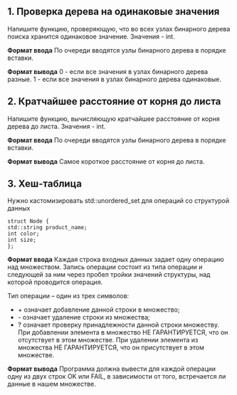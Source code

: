 ## 1. Проверка дерева на одинаковые значения

Напишите функцию, проверяющую, что во всех узлах бинарного дерева поиска хранится одинаковое значение.
Значения - int.

__Формат ввода__
По очереди вводятся узлы бинарного дерева в порядке вставки.

__Формат вывода__
0 - если все значения в узлах бинарного дерева разные.
1 - если все значения в узлах бинарного дерева одинаковые.

## 2. Кратчайшее расстояние от корня до листа

Напишите функцию, вычисляющую кратчайшее расстояние от корня дерева до листа.
Значения - int.

__Формат ввода__
По очереди вводятся узлы бинарного дерева в порядке вставки.

__Формат вывода__
Cамое короткое расстояние от корня до листа.

## 3. Хеш-таблица

Нужно кастомизировать std::unordered_set для операций со структурой данных

```
struct Node {
std::string product_name;
int color;
int size;
};

```

__Формат ввода__
Каждая строка входных данных задает одну операцию над множеством.
Запись операции состоит из типа операции и следующей за ним через пробел тройки значений структуры, над которой проводится операция.

Тип операции – один из трех символов:
* \+ означает добавление данной строки в множество;
* \- означает удаление строки из множества;
* ? означает проверку принадлежности данной строки множеству.
При добавлении элемента в множество НЕ ГАРАНТИРУЕТСЯ, что он отсутствует в этом множестве.
При удалении элемента из множества НЕ ГАРАНТИРУЕТСЯ, что он присутствует в этом множестве.

__Формат вывода__
Программа должна вывести для каждой операции одну из двух строк OK или FAIL, в зависимости от того, встречается ли данные в нашем множестве.
